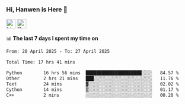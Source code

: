### Hi, Hanwen is Here 👋
<p>
	<a href="https://www.linkedin.com/in/liu-hanwen/"><img src="https://img.shields.io/badge/@hanwen-0A66C2?style=flat&logo=LinkedIn&logoColor=white" alt="Linkedin"  height="25px"/></a> 
	<a href="https://scholar.google.com/citations?user=HDF0su0AAAAJ"><img src="https://img.shields.io/badge/scholar-4385FE.svg?&style=plastic&logo=google-scholar&logoColor=white" alt="Google Scholar" height="25px"> </a>
</p>

📊 **The last 7 days I spent my time on** 
<!--START_SECTION:waka-->

```txt
From: 20 April 2025 - To: 27 April 2025

Total Time: 17 hrs 41 mins

Python        16 hrs 56 mins  █████████████████████░░░░   84.57 %
Other         2 hrs 21 mins   ███░░░░░░░░░░░░░░░░░░░░░░   11.76 %
Text          24 mins         ▓░░░░░░░░░░░░░░░░░░░░░░░░   02.02 %
Cython        14 mins         ▒░░░░░░░░░░░░░░░░░░░░░░░░   01.17 %
C++           2 mins          ░░░░░░░░░░░░░░░░░░░░░░░░░   00.20 %
```

<!--END_SECTION:waka-->


<!--
**david990917/david990917** is a ✨ _special_ ✨ repository because its `README.md` (this file) appears on your GitHub profile.

Here are some ideas to get you started:

- 🔭 I’m currently working on ...
- 🌱 I’m currently learning ...
- 👯 I’m looking to collaborate on ...
- 🤔 I’m looking for help with ...
- 💬 Ask me about ...
- 📫 How to reach me: ...
- 😄 Pronouns: ...
- ⚡ Fun fact: ...
-->
